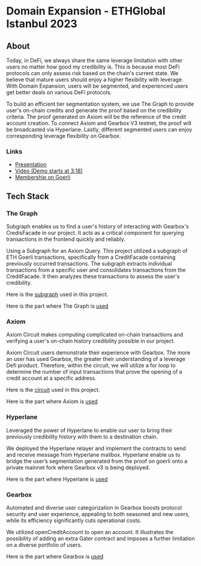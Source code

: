 # Domain Expansion - ETHGlobal Istanbul 2023

## About

Today, in DeFi, we always share the same leverage limitation with other users no matter how good my credibility is. This is because most DeFi protocols can only assess risk based on the chain's current state. We believe that mature users should enjoy a higher flexibility with leverage. With Domain Expansion, users will be segmented, and experienced users get better deals on various DeFi protocols.

To build an efficient tier segmentation system, we use The Graph to provide user's on-chain credits and generate the proof based on the credibility criteria. The proof generated on Axiom will be the reference of the credit account creation. To connect Axiom and Gearbox V3 testnet, the proof will be broadcasted via Hyperlane. Lastly, different segmented users can enjoy corresponding leverage flexibility on Gearbox.

### Links

- [Presentation](https://pitch.com/v/DeFi-LR-System-axtn66)
- [Video (Demo starts at 3:18)](https://www.youtube.com/watch?v=MqjX1VSq-GY)
- [Membership on Goerli](https://goerli.etherscan.io/address/0x6d191847d3d171a8cb1b11aa047cec3a78e9806e)

## Tech Stack

### The Graph

Subgraph enables us to find a user's history of interacting with Gearbox's CredisFacade in our project. It acts as a critical component for querying transactions in the frontend quickly and reliably.

Using a Subgraph for an Axiom Query. This project utilized a subgraph of ETH Goerli transactions, specifically from a CreditFacade containing previously occurred transactions. The subgraph extracts individual transactions from a specific user and consolidates transactions from the CreditFacade. It then analyzes these transactions to assess the user's credibility.

Here is the [subgraph](https://thegraph.com/studio/subgraph/gearbox-creditfacade/playground) used in this project.

Here is the part where The Graph is [used](https://github.com/0xDononymous/DefiLnR/blob/main/webapp/src/lib/query.ts)

### Axiom

Axiom Circuit makes computing complicated on-chain transactions and verifying a user's on-chain history credibility possible in our project.

Axiom Circuit users demonstrate their experience with Gearbox. The more an user has used Gearbox, the greater their understanding of a leverage Defi product. Therefore, within the circuit, we will utilize a for loop to determine the number of input transactions that prove the opening of a credit account at a specific address.

Here is the [circuit](https://repl.axiom.xyz?gist=a42397437fd3bff0b2fc8bc0bd778d4c) used in this project.

Here is the part where Axiom is [used](https://github.com/0xDononymous/DefiLnR/blob/main/contracts/src/Membership.sol#L12)

### Hyperlane

Leveraged the power of Hyperlane to enable our user to bring their previously credibility history with them to a destination chain.

We deployed the Hyperlane relayer and implement the contracts to send and receive message from Hyperlane mailbox. Hyperlane enable us to bridge the user’s segmentation generated from the proof on goerli onto a private mainnet fork where Gearbox v3 is being deployed.

Here is the part where Hyperlane is [used](https://github.com/0xDononymous/DefiLnR/blob/main/contracts/src/Membership.sol)

### Gearbox

Automated and diverse user categorization in Gearbox boosts protocol security and user experience, appealing to both seasoned and new users, while its efficiency significantly cuts operational costs.

We utilized openCreditAccount to open an account. It illustrates the possibility of adding an extra Gater contract and imposes a further limitation on a diverse portfolio of users.

Here is the part where Gearbox is [used](https://github.com/0xDononymous/DefiLnR/blob/19cf18f2162908c3f035ff66aebd9fb250ce74cd/contracts/src/Gater.sol#L52)
